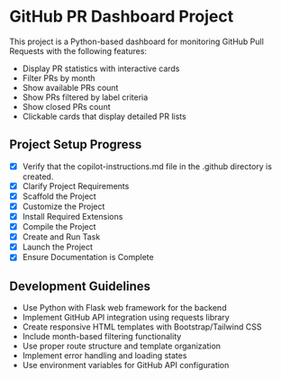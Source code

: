 <!-- Use this file to provide workspace-specific custom instructions to Copilot. For more details, visit https://code.visualstudio.com/docs/copilot/copilot-customization#_use-a-githubcopilotinstructionsmd-file -->

# GitHub PR Dashboard Project

This project is a Python-based dashboard for monitoring GitHub Pull Requests with the following features:
- Display PR statistics with interactive cards
- Filter PRs by month
- Show available PRs count
- Show PRs filtered by label criteria
- Show closed PRs count
- Clickable cards that display detailed PR lists

## Project Setup Progress

- [x] Verify that the copilot-instructions.md file in the .github directory is created.
- [x] Clarify Project Requirements
- [x] Scaffold the Project
- [x] Customize the Project
- [x] Install Required Extensions
- [x] Compile the Project
- [x] Create and Run Task
- [x] Launch the Project
- [x] Ensure Documentation is Complete

## Development Guidelines

- Use Python with Flask web framework for the backend
- Implement GitHub API integration using requests library
- Create responsive HTML templates with Bootstrap/Tailwind CSS
- Include month-based filtering functionality
- Use proper route structure and template organization
- Implement error handling and loading states
- Use environment variables for GitHub API configuration